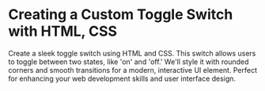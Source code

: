 # Creating a Custom Toggle Switch with HTML, CSS
 Create a sleek toggle switch using HTML and CSS. This switch allows users to toggle between two states, like 'on' and 'off.' We'll style it with rounded corners and smooth transitions for a modern, interactive UI element. Perfect for enhancing your web development skills and user interface design.
